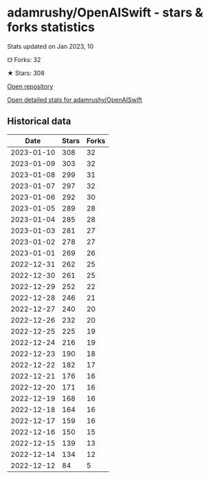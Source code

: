 # adamrushy/OpenAISwift - stars & forks statistics

Stats updated on Jan 2023, 10

☋ Forks: 32

★ Stars: 308

[Open repository](https://github.com/adamrushy/OpenAISwift)

[Open detailed stats for adamrushy/OpenAISwift](https://reviewgithub.com/rep/adamrushy/OpenAISwift)

## Historical data
| Date | Stars | Forks |
|------|-------|-------|
| 2023-01-10 | 308 | 32 | 
| 2023-01-09 | 303 | 32 | 
| 2023-01-08 | 299 | 31 | 
| 2023-01-07 | 297 | 32 | 
| 2023-01-06 | 292 | 30 | 
| 2023-01-05 | 289 | 28 | 
| 2023-01-04 | 285 | 28 | 
| 2023-01-03 | 281 | 27 | 
| 2023-01-02 | 278 | 27 | 
| 2023-01-01 | 269 | 26 | 
| 2022-12-31 | 262 | 25 | 
| 2022-12-30 | 261 | 25 | 
| 2022-12-29 | 252 | 22 | 
| 2022-12-28 | 246 | 21 | 
| 2022-12-27 | 240 | 20 | 
| 2022-12-26 | 232 | 20 | 
| 2022-12-25 | 225 | 19 | 
| 2022-12-24 | 216 | 19 | 
| 2022-12-23 | 190 | 18 | 
| 2022-12-22 | 182 | 17 | 
| 2022-12-21 | 176 | 16 | 
| 2022-12-20 | 171 | 16 | 
| 2022-12-19 | 168 | 16 | 
| 2022-12-18 | 164 | 16 | 
| 2022-12-17 | 159 | 16 | 
| 2022-12-16 | 150 | 15 | 
| 2022-12-15 | 139 | 13 | 
| 2022-12-14 | 134 | 12 | 
| 2022-12-12 | 84 | 5 | 

